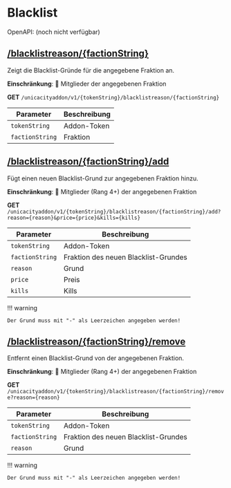 # Blacklist

OpenAPI: (noch nicht verfügbar)

## [/blacklistreason/{factionString}](https://rettichlp.de:8443/unicacityaddon/v1/dhgpsklnag2354668ec1d905xcv34d9bdee4b877/blacklistreason/WESTSIDEBALLAS)

Zeigt die Blacklist-Gründe für die angegebene Fraktion an.

**Einschränkung**: 🔐 Mitglieder der angegebenen Fraktion

**GET** `/unicacityaddon/v1/{tokenString}/blacklistreason/{factionString}`

| Parameter       | Beschreibung |
|-----------------|--------------|
| `tokenString`   | Addon-Token  |
| `factionString` | Fraktion     |

## [/blacklistreason/{factionString}/add](https://rettichlp.de:8443/unicacityaddon/v1/dhgpsklnag2354668ec1d905xcv34d9bdee4b877/blacklistreason/WESTSIDEBALLAS/add?reason=Test&price=1000&kills=50)

Fügt einen neuen Blacklist-Grund zur angegebenen Fraktion hinzu.

**Einschränkung**: 🔐 Mitglieder (Rang 4+) der angegebenen Fraktion

**GET** `/unicacityaddon/v1/{tokenString}/blacklistreason/{factionString}/add?reason={reason}&price={price}&kills={kills}`

| Parameter       | Beschreibung                         |
|-----------------|--------------------------------------|
| `tokenString`   | Addon-Token                          |
| `factionString` | Fraktion des neuen Blacklist-Grundes |
| `reason`        | Grund                                |
| `price`         | Preis                                |
| `kills`         | Kills                                |

!!! warning

    Der Grund muss mit "-" als Leerzeichen angegeben werden!

## [/blacklistreason/{factionString}/remove](https://rettichlp.de:8443/unicacityaddon/v1/dhgpsklnag2354668ec1d905xcv34d9bdee4b877/blacklistreason/WESTSIDEBALLAS/remove?reason=Test)

Entfernt einen Blacklist-Grund von der angegebenen Fraktion.

**Einschränkung**: 🔐 Mitglieder (Rang 4+) der angegebenen Fraktion

**GET** `/unicacityaddon/v1/{tokenString}/blacklistreason/{factionString}/remove?reason={reason}`

| Parameter       | Beschreibung                         |
|-----------------|--------------------------------------|
| `tokenString`   | Addon-Token                          |
| `factionString` | Fraktion des neuen Blacklist-Grundes |
| `reason`        | Grund                                |

!!! warning

    Der Grund muss mit "-" als Leerzeichen angegeben werden!
